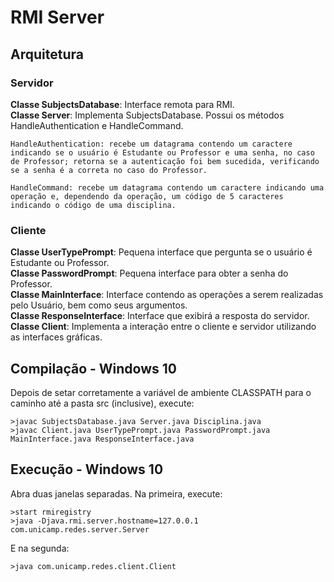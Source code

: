 # RMI Server

## Arquitetura

### Servidor

**Classe SubjectsDatabase**: Interface remota para RMI.  
**Classe Server**: Implementa SubjectsDatabase. Possui os métodos HandleAuthentication e HandleCommand.

```
HandleAuthentication: recebe um datagrama contendo um caractere indicando se o usuário é Estudante ou Professor e uma senha, no caso de Professor; retorna se a autenticação foi bem sucedida, verificando se a senha é a correta no caso do Professor.  

HandleCommand: recebe um datagrama contendo um caractere indicando uma operação e, dependendo da operação, um código de 5 caracteres indicando o código de uma disciplina.
```

### Cliente

**Classe UserTypePrompt**: Pequena interface que pergunta se o usuário é Estudante ou Professor.  
**Classe PasswordPrompt**: Pequena interface para obter a senha do Professor.  
**Classe MainInterface**: Interface contendo as operações a serem realizadas pelo Usuário, bem como seus argumentos.  
**Classe ResponseInterface**: Interface que exibirá a resposta do servidor.  
**Classe Client**: Implementa a interação entre o cliente e servidor utilizando as interfaces gráficas.  

## Compilação - Windows 10

Depois de setar corretamente a variável de ambiente CLASSPATH para o caminho até a pasta src (inclusive), execute:

```
>javac SubjectsDatabase.java Server.java Disciplina.java
>javac Client.java UserTypePrompt.java PasswordPrompt.java MainInterface.java ResponseInterface.java
```

## Execução - Windows 10

Abra duas janelas separadas. Na primeira, execute:

```
>start rmiregistry
>java -Djava.rmi.server.hostname=127.0.0.1 com.unicamp.redes.server.Server
```

E na segunda:

```
>java com.unicamp.redes.client.Client
```